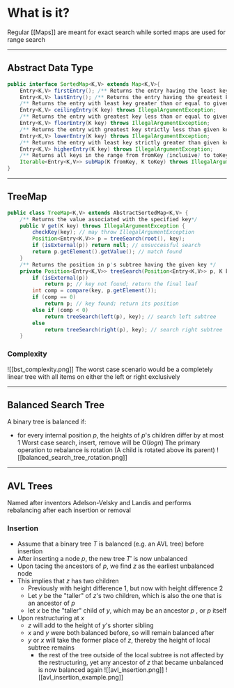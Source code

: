 # What is it?
Regular [[Maps]] are meant for exact search while sorted maps are used for range search

----
## Abstract Data Type
```Java
public interface SortedMap<K,V> extends Map<K,V>{  
	Entry<K,V> firstEntry(); /** Returns the entry having the least key (or null). */  
	Entry<K,V> lastEntry(); /** Returns the entry having the greatest key (or null). */  
	/** Returns the entry with least key greater than or equal to given key */  
	Entry<K,V> ceilingEntry(K key) throws IllegalArgumentException;  
	/** Returns the entry with greatest key less than or equal to given key */  
	Entry<K,V> floorEntry(K key) throws IllegalArgumentException;  
	/** Returns the entry with greatest key strictly less than given key */  
	Entry<K,V> lowerEntry(K key) throws IllegalArgumentException;  
	/** Returns the entry with least key strictly greater than given key */  
	Entry<K,V> higherEntry(K key) throws IllegalArgumentException;  
	/** Returns all keys in the range from fromKey (inclusive) to toKey (exclusive). */  
	Iterable<Entry<K,V>> subMap(K fromKey, K toKey) throws IllegalArgumentException;  
}
```

----
## TreeMap
```Java
public class TreeMap<K,V> extends AbstractSortedMap<K,V> {  
	/** Returns the value associated with the specified key*/  
	public V get(K key) throws IllegalArgumentException {  
		checkKey(key); // may throw IllegalArgumentException  
		Position<Entry<K,V>> p = treeSearch(root(), key);  
		if (isExternal(p)) return null; // unsuccessful search  
		return p.getElement().getValue(); // match found  
	}  
	/** Returns the position in p's subtree having the given key */  
	private Position<Entry<K,V>> treeSearch(Position<Entry<K,V>> p, K key) {  
		if (isExternal(p))  
			return p; // key not found; return the final leaf  
		int comp = compare(key, p.getElement());  
		if (comp == 0)  
			return p; // key found; return its position  
		else if (comp < 0)  
			return treeSearch(left(p), key); // search left subtree  
		else  
			return treeSearch(right(p), key); // search right subtree  
	}
```

### Complexity
![[bst_complexity.png]]
The worst case scenario would be a completely linear tree with all items on either the left or right exclusively

----
## Balanced Search Tree
A binary tree is balanced if:
- for every internal position $p$, the heights of $p$'s children differ by at most 1
Worst case search, insert, remove will be O($logn$)
The primary operation to rebalance is rotation (A child is rotated above its parent)
![[balanced_search_tree_rotation.png]]

----
## AVL Trees
Named after inventors Adelson-Velsky and Landis and performs rebalancing after each insertion or removal

### Insertion
- Assume that a binary tree $T$ is balanced (e.g. an AVL tree) before insertion
- After inserting a node $p$, the new tree $T'$ is now unbalanced
- Upon tacing the ancestors of $p$, we find $z$ as the earliest unbalanced node
- This implies that $z$ has two children
	- Previously with height difference 1, but now with height difference 2
	- Let $y$ be the "taller" of $z$'s two children, which is also the one that is an ancestor of $p$
	- let $x$ be the "taller" child of $y$, which may be an ancestor $p$ , or $p$ itself
- Upon restructuring at $x$
	- $z$ will add to the height of $y$'s shorter sibling
	- $x$ and $y$ were both balanced before, so will remain balanced after
	- $y$ or $x$ will take the former place of $z$, thereby the height of local subtree remains
		- the rest of the tree outside of the local subtree is not affected by the restructuring, yet any ancestor of $z$ that became unbalanced is now balanced again
![[avl_insertion.png]]
![[avl_insertion_example.png]]